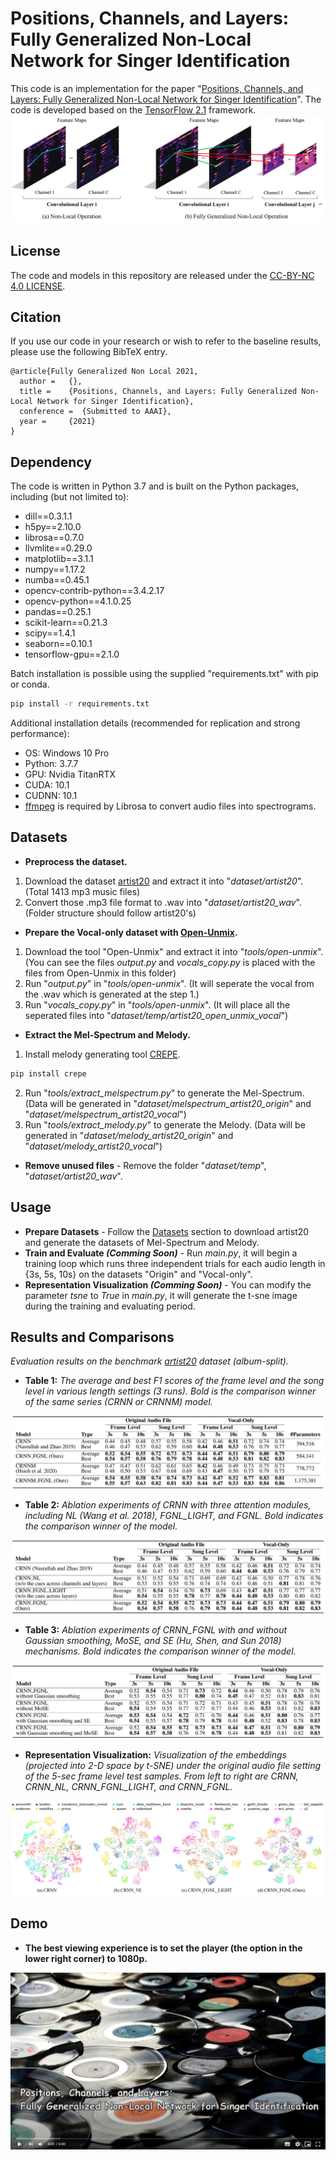# Positions, Channels, and Layers: Fully Generalized Non-Local Network for Singer Identification
This code is an implementation for the paper 
"[Positions, Channels, and Layers: Fully Generalized Non-Local Network for Singer Identification](https://)".
The code is developed based on the [TensorFlow 2.1](https://www.tensorflow.org/) framework.
![image](https://github.com/ian-k-1217/Fully-Generalized-Non-Local-Network/blob/master/images/FGNL_Fig1.png)

## License
The code and models in this repository are released under the [CC-BY-NC 4.0 LICENSE](https://github.com/i-yuan-kuo/Fully-Generalized-Non-Local-Network/blob/master/LICENSE).

## Citation
If you use our code in your research or wish to refer to the baseline results, please use the following BibTeX entry.
```
@article{Fully Generalized Non Local 2021,
  author =   {},
  title =    {Positions, Channels, and Layers: Fully Generalized Non-Local Network for Singer Identification},
  conference =  {Submitted to AAAI},
  year =     {2021}
}
```
## Dependency
The code is written in Python 3.7 and is built on the Python packages, including (but not limited to):
- dill==0.3.1.1
- h5py==2.10.0
- librosa==0.7.0
- llvmlite==0.29.0
- matplotlib==3.1.1
- numpy==1.17.2
- numba==0.45.1
- opencv-contrib-python==3.4.2.17
- opencv-python==4.1.0.25
- pandas==0.25.1
- scikit-learn==0.21.3
- scipy==1.4.1
- seaborn==0.10.1
- tensorflow-gpu==2.1.0


Batch installation is possible using the supplied "requirements.txt" with pip or conda.

````cmd
pip install -r requirements.txt
````

Additional installation details (recommended for replication and strong performance):
- OS: Windows 10 Pro
- Python: 3.7.7
- GPU: Nvidia TitanRTX
- CUDA: 10.1
- CUDNN: 10.1
- [ffmpeg](http://ffmpeg.org/download.html) is required by Librosa to convert audio files into spectrograms. 

## Datasets
- **Preprocess the dataset.**
1. Download the dataset [artist20](https://labrosa.ee.columbia.edu/projects/artistid/) and extract it into "*dataset/artist20*". (Total 1413 mp3 music files)
2. Convert those .mp3 file format to .wav into "*dataset/artist20_wav*". (Folder structure should follow artist20's)

- **Prepare the Vocal-only dataset with [Open-Unmix](https://github.com/sigsep/open-unmix-pytorch).**
1. Download the tool "Open-Unmix" and extract it into "*tools/open-unmix*". (You can see the files *output.py* and *vocals_copy.py* is placed with the files from Open-Unmix in this folder)
2. Run "*output.py*" in "*tools/open-unmix*". (It will seperate the vocal from the .wav which is generated at the step 1.)
3. Run "*vocals_copy.py*" in "*tools/open-unmix*". (It will place all the seperated files into "*dataset/temp/artist20_open_unmix_vocal*")

- **Extract the Mel-Spectrum and Melody.**
1. Install melody generating tool [CREPE](https://github.com/marl/crepe).
````cmd
pip install crepe
````
2. Run "*tools/extract_melspectrum.py*" to generate the Mel-Spectrum. (Data will be generated in "*dataset/melspectrum_artist20_origin*" and "*dataset/melspectrum_artist20_vocal*")
3. Run "*tools/extract_melody.py*" to generate the Melody. (Data will be generated in "*dataset/melody_artist20_origin*" and "*dataset/melody_artist20_vocal*")

- **Remove unused files** - Remove the folder "*dataset/temp*", "*dataset/artist20_wav*".

## Usage
- **Prepare Datasets** - Follow the [Datasets](#Datasets) section to download artist20 and generate the datasets of Mel-Spectrum and Melody.
- **Train and Evaluate *(Comming Soon)*** - Run *main.py*, it will begin a training loop which runs three independent trials for each audio length in {3s, 5s, 10s} on the datasets "Origin" and "Vocal-only".
- **Representation Visualization *(Comming Soon)*** - You can modify the parameter *tsne* to *True* in *main.py*, it will generate the t-sne image during the training and evaluating period.

## Results and Comparisons

*Evaluation results on the benchmark [artist20](https://labrosa.ee.columbia.edu/projects/artistid/) dataset (album-split).*

- **Table 1:** *The average and best F1 scores of the frame level and the song level in various length settings (3 runs). Bold is the comparison winner of the same series (CRNN or CRNNM) model.*

![image](https://github.com/ian-k-1217/Fully-Generalized-Non-Local-Network/blob/master/images/Result_Table1.png)

- **Table 2:** *Ablation experiments of CRNN with three attention modules, including NL (Wang et al. 2018), FGNL_LIGHT, and FGNL. Bold indicates the comparison winner of the model.*

![image](https://github.com/ian-k-1217/Fully-Generalized-Non-Local-Network/blob/master/images/Result_Table2.png)

- **Table 3:** *Ablation experiments of CRNN_FGNL with and without Gaussian smoothing, MoSE, and SE (Hu, Shen, and Sun 2018) mechanisms. Bold indicates the comparison winner of the model.*

![image](https://github.com/ian-k-1217/Fully-Generalized-Non-Local-Network/blob/master/images/Result_Table3.png)

- **Representation Visualization:** *Visualization of the embeddings (projected into 2-D space by t-SNE) under the original audio file setting of the 5-sec frame level test samples. From left to right are CRNN, CRNN_NL, CRNN_FGNL_LIGHT, and CRNN_FGNL.*

![image](https://github.com/ian-k-1217/Fully-Generalized-Non-Local-Network/blob/master/images/Result_RepresentationVisualization.png)

## Demo

- **The best viewing experience is to set the player (the option in the lower right corner) to 1080p.**

[![Watch the video](https://github.com/ian-k-1217/Fully-Generalized-Non-Local-Network/blob/master/images/FGNL_Demo.png)](https://drive.google.com/file/d/1Ut57QWhbxN90EP-N7R-oS1Mji6YBBN0-/preview)
